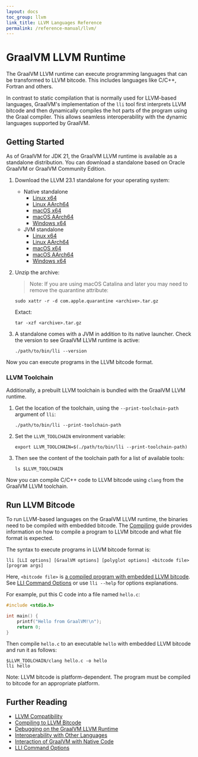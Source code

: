 ```yaml
---
layout: docs
toc_group: llvm
link_title: LLVM Languages Reference
permalink: /reference-manual/llvm/
---
```

# GraalVM LLVM Runtime

The GraalVM LLVM runtime can execute programming languages that can be transformed to LLVM bitcode.
This includes languages like C/C++, Fortran and others.

In contrast to static compilation that is normally used for LLVM-based languages, GraalVM's implementation of the `lli` tool first interprets LLVM bitcode and then dynamically compiles the hot parts of the program using the Graal compiler.
This allows seamless interoperability with the dynamic languages supported by GraalVM.

## Getting Started

As of GraalVM for JDK 21, the GraalVM LLVM runtime is available as a standalone distribution. 
You can download a standalone based on Oracle GraalVM or GraalVM Community Edition. 

1. Download the LLVM 23.1 standalone for your operating system:

   - Native standalone
      * [Linux x64](https://gds.oracle.com/api/20220101/artifacts/07867F4EBC7C81ADE0631718000AA7AB/content)
      * [Linux AArch64](https://gds.oracle.com/api/20220101/artifacts/07867F4EBC8181ADE0631718000AA7AB/content)
      * [macOS x64](https://gds.oracle.com/api/20220101/artifacts/069B4EC01CBE519AE0631718000AA34D/content)
      * [macOS AArch64](https://gds.oracle.com/api/20220101/artifacts/069B12298BE249EDE0631718000A11BC/content)
      * [Windows x64](https://gds.oracle.com/api/20220101/artifacts/069B12298BE749EDE0631718000A11BC/content)
   - JVM standalone
      * [Linux x64](https://gds.oracle.com/api/20220101/artifacts/069B12298BEC49EDE0631718000A11BC/content)
      * [Linux AArch64](https://gds.oracle.com/api/20220101/artifacts/069B4EC01CC3519AE0631718000AA34D/content)
      * [macOS x64](https://gds.oracle.com/api/20220101/artifacts/07867F4EBC8881ADE0631718000AA7AB/content)
      * [macOS AArch64](https://gds.oracle.com/api/20220101/artifacts/069B4EC01CC8519AE0631718000AA34D/content)
      * [Windows x64](https://gds.oracle.com/api/20220101/artifacts/07867F4EBC8D81ADE0631718000AA7AB/content)

2. Unzip the archive:

    > Note: If you are using macOS Catalina and later you may need to remove the quarantine attribute:
    ```shell
    sudo xattr -r -d com.apple.quarantine <archive>.tar.gz
    ```
    
    Extact:
    ```shell
    tar -xzf <archive>.tar.gz
    ```

3. A standalone comes with a JVM in addition to its native launcher. Check the version to see GraalVM LLVM runtime is active:
    ```shell
    ./path/to/bin/lli --version
    ```

Now you can execute programs in the LLVM bitcode format.

### LLVM Toolchain

Additionally, a prebuilt LLVM toolchain is bundled with the GraalVM LLVM runtime.

1. Get the location of the toolchain, using the `--print-toolchain-path` argument of `lli`:
    ```shell
    ./path/to/bin/lli --print-toolchain-path
    ```

2. Set the `LLVM_TOOLCHAIN` environment variable: 
    ```shell
    export LLVM_TOOLCHAIN=$(./path/to/bin/lli --print-toolchain-path)
    ```

3. Then see the content of the toolchain path for a list of available tools:
    ```shell
    ls $LLVM_TOOLCHAIN
    ```

Now you can compile C/C++ code to LLVM bitcode using `clang` from the GraalVM LLVM toolchain.

## Run LLVM Bitcode

To run LLVM-based languages on the GraalVM LLVM runtime, the binaries need to be compiled with embedded bitcode.
The [Compiling](Compiling.md) guide provides information on how to compile a program to LLVM bitcode and what file format is expected.

The syntax to execute programs in LLVM bitcode format is:
```shell
lli [LLI options] [GraalVM options] [polyglot options] <bitcode file> [program args]
```

Here, `<bitcode file>` is [a compiled program with embedded LLVM bitcode](Compiling.md).
See [LLI Command Options](Options.md) or use `lli --help` for options explanations.

For example, put this C code into a file named `hello.c`:
```c
#include <stdio.h>

int main() {
    printf("Hello from GraalVM!\n");
    return 0;
}
```

Then compile `hello.c` to an executable `hello` with embedded LLVM bitcode and run it as follows:
```shell
$LLVM_TOOLCHAIN/clang hello.c -o hello
lli hello
```

Note: LLVM bitcode is platform-dependent.
The program must be compiled to bitcode for an appropriate platform.

## Further Reading

- [LLVM Compatibility](Compatibility.md)
- [Compiling to LLVM Bitcode](Compiling.md)
- [Debugging on the GraalVM LLVM Runtime](Debugging.md)
- [Interoperability with Other Languages](Interoperability.md)
- [Interaction of GraalVM with Native Code](NativeExecution.md)
- [LLI Command Options](Options.md)